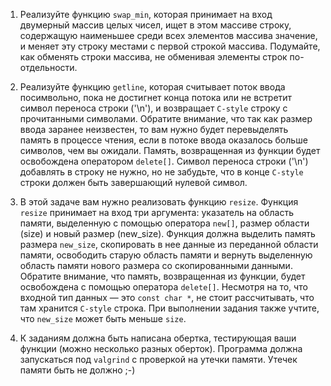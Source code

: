 1. Реализуйте функцию `swap_min`, которая принимает на вход двумерный массив целых чисел, ищет в этом массиве строку, содержащую наименьшее среди всех элементов массива значение, и меняет эту строку местами с первой строкой массива.
Подумайте, как обменять строки массива, не обменивая элементы строк по-отдельности.

2. Реализуйте функцию `getline`, которая считывает поток ввода посимвольно, пока не достигнет конца потока или не встретит символ переноса строки ('\n'), и возвращает `C-style` строку с прочитанными символами.
Обратите внимание, что так как размер ввода заранее неизвестен, то вам нужно будет перевыделять память в процессе чтения, если в потоке ввода оказалось больше символов, чем вы ожидали.
Память, возвращенная из функции будет освобождена оператором `delete[]`. Символ переноса строки ('\n') добавлять в строку не нужно, но не забудьте, что в конце `C-style` строки должен быть завершающий нулевой символ.
3. В этой задаче вам нужно реализовать функцию `resize`. Функция `resize` принимает на вход три аргумента: указатель на область памяти, выделенную с помощью оператора `new[]`, размер области (size) и новый размер (new_size). Функция должна выделить память размера `new_size`, скопировать в нее данные из переданной области памяти, освободить старую область памяти и вернуть выделенную область памяти нового размера со скопированными данными.
Обратите внимание, что память, возвращенная из функции, будет освобождена с помощью оператора `delete[]`. Несмотря на то, что входной тип данных — это `const char *`, не стоит рассчитывать, что там хранится `C-style` строка. При выполнении задания также учтите, что `new_size` может быть меньше `size`.
4. К заданиям должна быть написана обертка, тестирующая ваши функции (можно несколько разных оберток). Программа должна запускаться под `valgrind` с проверкой на утечки памяти. Утечек памяти быть не должно ;-)
